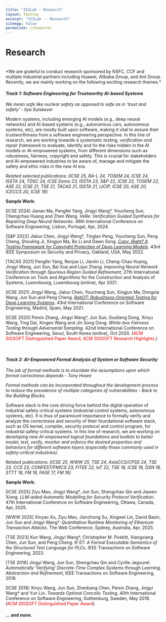 ```yaml
---
title: "IS2Lab - Research"
layout: textlay
excerpt: "IS2Lab -- Research"
sitemap: false
permalink: /research/
---
```


# Research

<!-- We seek to do cutting-edge, high-quality, and impactful research combining theory and practice. As such,  -->
<!-- We are closely collaborating with our industrial partners including Huawei, Alibaba Group, and Ant Group to solve real-world challenging problems in an effective and scalable way. Some of our recent projects are as follows. -->

<br>
*We are grateful to conduct research sponsored by NSFC, CCF and multiple industrial partners including Huawei, Alibaba Group, and Ant Group. Recently, we are mainly working on the following exciting research themes.*  

<!-- Here are some themes and techniques that we currently work on: -->
<!-- <br> -->

<!-- ### ✅ Deep Learning System Security -->
<br>

#### ***Track 1: Software Engineering for Trustworthy AI-based Systems***
<!-- **[TOSEM 22, ICSE 21, TACAS 21, ISSTA 21, ASE 20, ICECCS 20, ICSE 19]: Testing, Verifying and Enhancing the Robustness of Deep Learning Models** -->

*We mean safe like nuclear safety as opposed to safe as in ‘trust and safety' - Ilya Sutskever*

Modern systems, including emerging AI models (e.g., deep neural networks) and AI-based systems (e.g., autonomous cars, autonomous systems, etc), are mostly built upon software, making it vital to ensure their trustworthiness from a software engineering perspective. In this line of research, we are working towards *a systematic testing, verification and repair framework* to evaluate, identify and fix the risks hidden in the AI models or AI-empowered systems, from different dimensions such as robustness, fairness, copyright and safety. This is crucial for stakeholders and AI-empowered industries to be aware of, manage and mitigate the safety and ethic risks in the new AI era.  

<!-- including novel testing metrics correlated to robustness, test case generation methods, automatic verification and repair techniques to comprehensively test, verify and enhance the robustness of deep learning models deployed in various application scenarios, e.g., image classification, object detection and NLP. -->

*Related selected publications: [ICSE 25, RA-L 24, TOSEM 24, ICSE 24, ISSTA 24, TDSC 24, ICSE Demo 23, ISSTA 23, S&P 22, ICSE 22, TOSEM 22, ASE 22, ICSE 21, TSE 21, TACAS 21, ISSTA 21, IJCIP, ICSE 20, ASE 20, ICECCS 20, ICSE 19]*

**Sample Work:**

[ICSE 2024] Jianan Ma, Pengfei Yang, Jingyi Wang\*, Youcheng Sun, Chengchao Huang and Zhen Wang. *VeRe: Verification Guided Synthesis for Repairing Deep Neural Networks*. 46th International Conference on Software Engineering, Lisbon, Portugal, Apr, 2024. 

[S&P 2022] Jialuo Chen, Jingyi Wang\*, Tinglan Peng, Youcheng Sun, Peng Cheng, Shouling Ji, Xingjun Ma, Bo Li and Dawn Song. [*Copy, Right? A Testing Framework for Copyright Protection of Deep Learning Models*](https://arxiv.org/abs/2112.05588). 43rd IEEE Symposium on Security and Privacy, Oakland, USA, May 2022.

[TACAS 2021] Pengfei Yang, Renjue Li, Jianlin Li, Cheng-Chao Huang, Jingyi Wang, Jun Sun, Bai Xue and Lijun Zhang. *Improving Neural Network Verification through Spurious Region Guided Refinement*, 27th International Conference on Tools and Algorithms for the Construction and Analysis of Systems, Luxembourg, Luxembourg (online), Apr 2021.

[ICSE 2021] Jingyi Wang, Jialuo Chen, Youcheng Sun, Xingjun Ma, Dongxia Wang, Jun Sun and Peng Cheng. [*RobOT: Robustness-Oriented Testing for Deep Learning Systems*](https://arxiv.org/abs/2102.05913). 43rd International Conference on Software Engineering, Madrid, Spain, May 2021.

[ICSE 2020] Peixin Zhang, Jingyi Wang\*, Jun Sun, Guoliang Dong, Xinyu Wang, Ting Dai, Xingen Wang and Jin Song Dong. *White-box Fairness Testing through Adversarial Sampling*. 42nd International Conference on Software Engineering, Seoul, South Korea (online), Oct 2020. (<font color="#dd0000">ACM SIGSOFT Distinguished Paper Award, ACM SIGSOFT Research Highlights.</font>)



<!-- ![]({{ site.url }}{{ site.baseurl }}/images/respic/robust.png){: style="width: 700px; float: center; margin: 0px  10px"} -->
<!-- <br> -->
<br>

<!-- #### ***Track 2: AI-Empowered Formal Design and Analysis of Security Protocols*** -->
<!-- **[TOSEM 22, ICSE 21, TACAS 21, ISSTA 21, ASE 20, ICECCS 20, ICSE 19]: Testing, Verifying and Enhancing the Robustness of Deep Learning Models** -->

<!-- Software is the core driving force for the digital operation of industrial safety-critical systems (industrial control systems, autonomous systems, etc). It is thus crucial to formally verify their software foundations (e.g., OS kernel, compilers, security protocols or control programs) for industrial safety-critical systems. In this line of research, we are working on *developing new logical foundations and specifications to better model, test and verify the desired security properties in different system software layers (especially those commonly used in safety-critical industries).*    -->
<!-- We are building systematic methodologies and toolkits including novel testing metrics correlated to robustness, test case generation methods, automatic verification and repair techniques to comprehensively test, verify and enhance the robustness of deep learning models deployed in various application scenarios, e.g., image classification, object detection and NLP. -->

<!-- *Related publications: [TSE 24, AsiaCCS/CPSS 24, TSE 23, CCS 23, CONFEST/FMICS 23, FITEE 22, IoT 22, TSE 21, ICSE 18, DSN 18, STTT 18, FM 18, FASE 17, FM 16]* -->

<!-- Sample Work: -->

<!-- ![]({{ site.url }}{{ site.baseurl }}/images/respic/robust.png){: style="width: 700px; float: center; margin: 0px  10px"} -->
<!-- <br> -->
<!-- <br> -->


#### ***Track 2: AI-Empowered Formal Analysis of System or Software Security***

*The job of formal methods is to elucidate the assumptions upon which formal correctness depends - Tony Hoare*

*Formal methods can be incorporated throughout the development process to reduce the prevalence of multiple categories of vulnerabilities - Back to the Building Blocks*

Software stack is the core driving force behind the digital operation of industrial safety-critical systems (industrial control systems, autonomous systems, etc). It is thus of paramount importance to formally verify and analyze the correctness and security of their foundational software stack, such as OS kernel, compiler, security protocol and control program, for industrial safety-critical systems. In this line of research, we are working on *developing new AI-empowered logical foundations and toolkits to better model, test, verify, monitor and enforce the desired properties and behaviors for different software layers (especially those commonly used in safety-critical industries).*   
<!-- We are building systematic methodologies and toolkits including novel testing metrics correlated to robustness, test case generation methods, automatic verification and repair techniques to comprehensively test, verify and enhance the robustness of deep learning models deployed in various application scenarios, e.g., image classification, object detection and NLP. -->

*Related publications: [ICSE 25, WWW 25, TSE 24, AsiaCCS/CPSS 24, TSE 23, CCS 23, CONFEST/FMICS 23, FITEE 22, IoT 22, TSE 18, ICSE 18, DSN 18, STTT 18, FM 18, FASE 17, FM 16]*

**Sample Work:**

[ICSE 2025] Ziyu Mao, Jingyi Wang\*, Jun Sun, Shengchao Qin and Jiawen Xiong. *LLM-aided Automatic Modelling for Security Protocol Verification*. 47th International Conference on Software Engineering, Ottawa, Canada, Apr, 2025.

[WWW 2025] Xinyao Xu, Ziyu Mao, Jianzhong Su, Xingwei Lin, David Basin, Jun Sun and Jingyi Wang\*. *Quantitative Runtime Monitoring of Ethereum Transaction Attacks*. The Web Conference, Sydney, Australia, Apr, 2025.

[TSE 2023] Kun Wang, Jingyi Wang\*, Christopher M. Poskitt, Xiangxiang Chen, Jun Sun, and Peng Cheng. *K-ST: A Formal Executable Semantics of the Structured Text Language for PLCs*. IEEE Transactions on Software Engineering, 2023.

[TSE 2018] Jingyi Wang, Jun Sun, Shengchao Qin and Cyrille Jegourel. *Automatically ‘Verifying’ Discrete-Time Complex Systems through Learning, Abstraction and Refinement*, IEEE Transactions on Software Engineering, 2018.

[ICSE 2018] Xinyu Wang, Jun Sun, Zhenbang Chen, Peixin Zhang, Jingyi Wang\* and Yun Lin. *Towards Optimal Concolic Testing*, 40th International Conference on Software Engineering, Gothenburg, Sweden, May 2018. (<font color="#dd0000">ACM SIGSOFT Distinguished Paper Award</font>)





<!-- #### ***Theme 3: AI-assisted Model Driven Engineering*** -->


<!-- ##### 😊 **[ISSTA 23, ICSE 22, TSE 21, ICSE 20]: Testing, Interpreting and Mitigating the Hidden Bias in Deep Learning**

We are building systematic fairness testing methodologies and toolkits specially designed for efficiently uncover, inteprete and mitigate various kinds of bias, e.g., individual discrimination and group discrimination, in deep learning models deployed in Alibaba's recommender system serving millions of people.

![]({{ site.url }}{{ site.baseurl }}/images/respic/fairness.png){: style="width: 800px; float: center; margin: 0px  10px"}
<br>
<br>
 -->
<!-- ##### 😊 **[ICSE 23, S&P 22]: Copyright Protection for Deep Learning Models**
We are building a copyright protection framework for deep learning models based on systematic testing, aiming to prove accurate and robust model copyright verification.

![]({{ site.url }}{{ site.baseurl }}/images/respic/copyright_.png){: style="width: 700px; float: center; margin: 0px  10px"}
 -->



<!-- ### ✅ Cyber-physical System Security
<br>

##### 😊 **[JCST 21, IoT 22]: Proactive Defense for Industrial Control Systems**

![]({{ site.url }}{{ site.baseurl }}/images/respic/copyright_.png){: style="width: 700px; float: center; margin: 0px  10px"}
<br>

We are building a copyright protection framework for deep learning models based on systematic testing, aiming to prove accurate and robust model copyright verifications.


##### 😊 **[TSE in submission]: Formal Semantics for Industrial Control Languages**

![]({{ site.url }}{{ site.baseurl }}/images/respic/copyright_.png){: style="width: 700px; float: center; margin: 0px  10px"}
<br>

We are building a copyright protection framework for deep learning models based on systematic testing, aiming to prove accurate and robust model copyright verifications.


<br> -->




<!-- ![]({{ site.url }}{{ site.baseurl }}/images/respic/nnrepair_.png){: style="width: 700px; float: center; margin: 0px  10px"}
<br>
**NN Repair.** We are building a NN(especially RNN) repair framework, aiming to repair incorrect behaviors provably.

![]({{ site.url }}{{ site.baseurl }}/images/respic/ODsystem_.png){: style="width: 800px; float: center; margin: 0px  10px"}
<br>
**Object Detection System Security Testing.** By generating multiple test cases to expose the security vulnerablities of the object detection system, and designing test metrics to evaluate the security and robustness of the object detection system, finally we can build more security and more robust OD systems by retraining.

![]({{ site.url }}{{ site.baseurl }}/images/respic/recommender_.png){: style="width: 800px; float: center; margin: 0px  10px"}
<br>
**DL Recommender System Fairness Testing:** We are building a DL recommender system testing framework to identify unfairness and find disadvantaged groups to improve the fairness of the original model.

![]({{ site.url }}{{ site.baseurl }}/images/respic/robustness_.png){: style="width: 800px; float: center; margin: 0px  10px"}
<br>
**DL Robustness Testing.** We are building a DL testing framework that aims to enhance the model robustness against various attacks in a one-step way.

![]({{ site.url }}{{ site.baseurl }}/images/respic/unlearning_.png){: style="width: 800px; float: center; margin: 0px  10px"}
<br>
**Certifiable Machine Unlearning.** We are building a certifiable machine unlearning framework that aims to guarantee the data to be forgotten and not damage model's performance. -->


#### ... and more.
